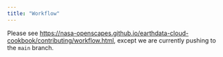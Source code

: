 ```yaml
---
title: "Workflow"
---
```


Please see <https://nasa-openscapes.github.io/earthdata-cloud-cookbook/contributing/workflow.html>, except we are currently pushing to the `main` branch.